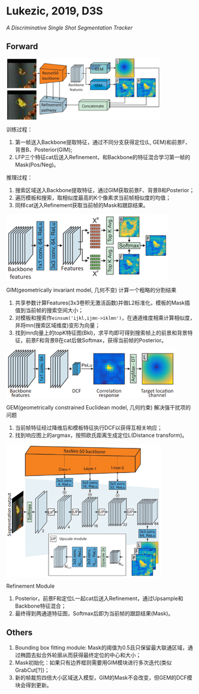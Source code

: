 # Lukezic, 2019, D3S

*A Discriminative Single Shot Segmentation Tracker*

## Forward
<img src="./img/gaozhong_forward_01.png"  style="zoom:40%"  align="center"/>

训练过程：
1. 第一帧送入Backbone提取特征，通过不同分支获得定位(L, GEM)和前景F、背景B、Posterior(GIM);
2. LFP三个特征cat后送入Refinement，和Backbone的特征混合学习第一帧的Mask(Pos/Neg)。

推理过程：
1. 搜索区域送入Backbone提取特征，通过GIM获取前景F、背景B和Posterior；
2. 遍历模板和搜索，取相似度最高的K个像素求当前帧相似度的均值；
3. 同样cat送入Refinement获取当前帧的Mask和跟踪结果。

<img src="./img/gaozhong_forward_02.png"  style="zoom:50%"  align="center"/>

GIM(geometrically invariant model, 几何不变) 计算一个粗略的分割结果
1. 共享参数计算Features(3x3卷积无激活函数)并做L2标准化，模板的Mask插值到当前帧的搜索空间大小；
2. 对模板和搜索作`einsum('ijkl,ijmn->iklmn')`，在通道维度相乘计算相似度，并将mn(搜索区域维度)变形为向量；
3. 找到mn向量上的topK特征图(Bkl)，求平均即可得到搜索帧上的前景和背景特征，前景F和背景B在cat后做Softmax，获得当前帧的Posterior。

<img src="./img/gaozhong_forward_03.png"  style="zoom:72%"  align="center"/>

GEM(geometrically constrained Euclidean model, 几何约束) 解决强干扰项的问题
1. 当前帧特征经过降维后和模板特征执行DCF以获得互相关响应；
2. 找到响应图上的argmax，按照欧氏距离生成定位L(Distance transform)。

<img src="./img/gaozhong_forward_04.png"  style="zoom:66%"  align="center"/>

Refinement Module
1. Posterior，前景F和定位L一起cat后送入Refinement，通过Upsample和Backbone特征混合；
2. 最终得到两通道特征图，Softmax后即为当前帧的跟踪结果(Mask)。

## Others
1. Bounding box fitting module: Mask的阈值为0.5且只保留最大联通区域，通过椭圆去拟合外轮廓从而获得最终定位的中心和大小；
2. Mask初始化：如果只有边界框则需要用GIM模块进行多次迭代(类似GrabCut[?])；
3. 新的帧裁剪四倍大小区域送入模型，GIM的Mask不会改变，但GEM的DCF模块会得到更新。
